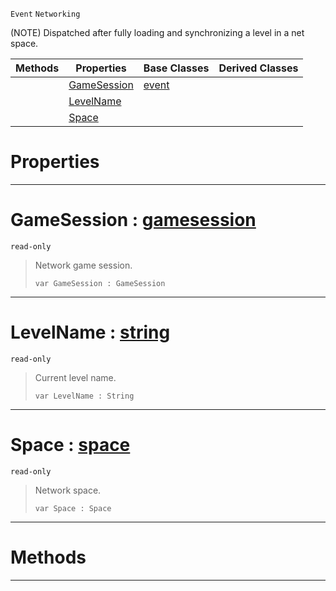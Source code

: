  `Event` `Networking`



(NOTE) Dispatched after fully loading and synchronizing a level in a net space.

|Methods|Properties|Base Classes|Derived Classes|
|---|---|---|---|
| |[ GameSession](https://github.com/ZilchEngine/ZilchDocs/blob/master/code_reference/class_reference/netlevelstarted.markdown#gamesession-zilch-engine)|[event](https://github.com/ZilchEngine/ZilchDocs/blob/master/code_reference/class_reference/event.markdown)| |
| |[ LevelName](https://github.com/ZilchEngine/ZilchDocs/blob/master/code_reference/class_reference/netlevelstarted.markdown#levelname-zilch-engine-do)| | |
| |[ Space](https://github.com/ZilchEngine/ZilchDocs/blob/master/code_reference/class_reference/netlevelstarted.markdown#space-zilch-engine-docume)| | |


 #  Properties


---  
 #  GameSession : [gamesession](https://github.com/ZilchEngine/ZilchDocs/blob/master/code_reference/class_reference/gamesession.markdown)

 `read-only`

> Network game session.
> ``` lang=cpp, name=Nada
> var GameSession : GameSession


---  
 #  LevelName : [string](https://github.com/ZilchEngine/ZilchDocs/blob/master/code_reference/nada_base_types/string.markdown)

 `read-only`

> Current level name.
> ``` lang=cpp, name=Nada
> var LevelName : String


---  
 #  Space : [space](https://github.com/ZilchEngine/ZilchDocs/blob/master/code_reference/class_reference/space.markdown)

 `read-only`

> Network space.
> ``` lang=cpp, name=Nada
> var Space : Space


---  
 #  Methods


---  
 

 